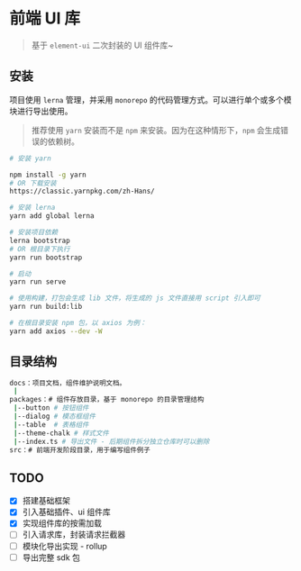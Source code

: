 # 前端 UI 库

> 基于 `element-ui` 二次封装的 UI 组件库~

## 安装

项目使用 `lerna` 管理，并采用 `monorepo` 的代码管理方式。可以进行单个或多个模块进行导出使用。

> 推荐使用 `yarn` 安装而不是 `npm` 来安装。因为在这种情形下，`npm` 会生成错误的依赖树。

```bash
# 安装 yarn 

npm install -g yarn
# OR 下载安装
https://classic.yarnpkg.com/zh-Hans/

# 安装 lerna 
yarn add global lerna

# 安装项目依赖
lerna bootstrap
# OR 根目录下执行
yarn run bootstrap

# 启动
yarn run serve

# 使用构建，打包会生成 lib 文件，将生成的 js 文件直接用 script 引入即可
yarn run build:lib

# 在根目录安装 npm 包，以 axios 为例：
yarn add axios --dev -W
```

## 目录结构

```bash
docs：项目文档，组件维护说明文档。
 |
packages：# 组件存放目录，基于 monorepo 的目录管理结构
 |--button # 按钮组件
 |--dialog # 模态框组件
 |--table  # 表格组件
 |--theme-chalk # 样式文件
 |--index.ts # 导出文件 - 后期组件拆分独立仓库时可以删除
src：# 前端开发阶段目录，用于编写组件例子
```

## TODO

- [x] 搭建基础框架
- [x] 引入基础插件、ui 组件库
- [x] 实现组件库的按需加载
- [ ] 引入请求库，封装请求拦截器
- [ ] 模块化导出实现 - rollup
- [ ] 导出完整 sdk 包
